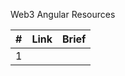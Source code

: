 Web3 Angular Resources

<!-- |index|resource link|brief| -->

| #  |  Link | Brief  |  
|---|---|---|
|  1 |  |  |  